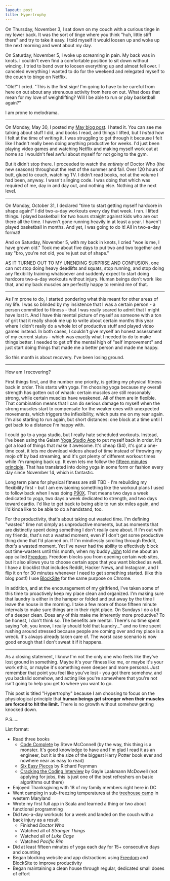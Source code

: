 ```yaml
---
layout: post
title: Hypertrophy
---
```


On Thursday, November 3, I sat down on my couch with a curious tinge in my lower back. It was the sort of tinge where you think "huh, little stiff there" and try to take it easy. I told myself it would loosen up and woke up the next morning and went about my day.

On Saturday, November 5, I woke up screaming in pain. My back was in knots. I couldn't even find a comfortable position to sit down without wincing. I tried to bend over to loosen everything up and almost fell over. I canceled everything I wanted to do for the weekend and relegated myself to the couch to binge on Netflix.

"Old!" I cried. "This is the first sign! I'm going to have to be careful from here on out about any strenuous activity from here on out. What does that mean for my love of weightlifting? Will I be able to run or play basketball again?"

I am prone to melodrama.

* * *

On Monday, May 30, I posted my [May blog post](http://josephmosby.com/2016/05/30/a-may-recap.html). I hated it. You can see me talking about stuff I did, and books I read, and things I lifted, but I *hated* how I felt at the time of writing it. I was struggling to get through it because I felt like I hadn't really been doing anything productive for weeks. I'd just been playing video games and watching Netflix and making myself work out at home so I wouldn't feel awful about myself for not going to the gym.

But it didn't stop there. I proceeded to watch the *entirety* of Doctor Who (the new seasons) throughout the rest of the summer and fall. Over 120 hours of butt, glued to couch, watching TV. I didn't read books, not at the volume I had been, anyway. I wasn't slinging code. I was doing that which was required of me, day in and day out, and nothing else. Nothing at the next level.

* * *

On Monday, October 31, I declared "time to start getting myself hardcore in shape again!" I did two-a-day workouts every day that week. I ran. I lifted things. I played basketball for two hours straight against kids who are out there all the time. I haven't gone running heavily in at least a year. I haven't played basketball in months. And yet, I was going to do it! All in two-a-day format!

And on Saturday, November 5, with my back in knots, I cried "woe is me, I have grown old." Took me about five days to put two and two together and say "bro, you're not old, you're just out of shape."

AS IT TURNED OUT TO MY UNENDING SURPRISE AND CONFUSION, one can not stop doing heavy deadlifts and squats, stop running, and stop doing any flexibility training whatsoever and suddenly expect to start doing hardcore two-a-day workouts without injury. Human beings don't work like that, and my back muscles are perfectly happy to remind me of that.

* * *

As I'm prone to do, I started pondering what this meant for other areas of my life. I was so blinded by my insistence that I was a certain person - a person committed to fitness - that I was really scared to admit that I might have lost it. And I have this mental picture of myself as someone with a ton of grit that it really shook me up to write about certain months this year where I didn't really do a whole lot of productive stuff and played video games instead. In both cases, I couldn't give myself an honest assessment of my current status - which was exactly what I needed to do to make things better. I needed to get off the mental high of "self improvement" and just start doing things that made me a better person and made me happy.

So this month is about recovery. I've been losing ground.

* * *

How am I recovering?

First things first, and the number one priority, is getting my physical fitness back in order. This starts with yoga. I'm choosing yoga because my overall strength has gotten out of whack: certain muscles are still reasonably strong, while certain muscles have weakened. All of them are in flexible. That combination means that I can do serious damage to myself when the strong muscles start to compensate for the weaker ones with unexpected movements, which triggers the inflexibility, which puts me on my rear again. I'm also starting to run again, but short distances: one block at a time until I get back to a distance I'm happy with.

I could go to a yoga studio, but I really hate scheduled workouts. Instead, I've been using the Gaiam [Yoga Studio App](http://yogastudioapp.com/) to put myself back in order. It's got a load of things that make it awesome. It's cheap ($4), it's got a one-time cost, it lets me download videos ahead of time instead of throwing my mojo off by bad streaming, and it's got plenty of different workout times while I'm ramping back up. It even lets me follow the [fifteen minutes principle](http://josephmosby.com/2016/09/30/september-or-fifteen-minutes.html). That has translated into doing yoga in some form or fashion every day since November 14, which is fantastic.

Long term plans for physical fitness are still TBD - I'm rebuilding my flexibility first - but I am envisioning something like the workout plans I used to follow back when I was doing [P90X](https://www.beachbody.com/product/fitness_programs/p90x.do). That means two days a week dedicated to yoga, two days a week dedicated to strength, and two days toward cardio. I'd like to get back to being able to run six miles again, and I'd kinda like to be able to do a handstand, too.

For the productivity, that's about taking out wasted time. I'm defining "wasted" time not simply as unproductive moments, but as moments that are distinctly spent doing something I don't really care about. If I'm out with my friends, that's not a wasted moment, even if I don't get some productive thing done that I'd planned on. If I'm mindlessly scrolling through Reddit, *that's* a wasted moment. Yet I've never had the ability to effectively block out time-wasters until this month, when my buddy [John](https://johnhendel.com/) told me about an app called [Freedom](https://freedom.to). Freedom blocks you from opening certain web sites, but it also allows you to choose certain apps that you want blocked as well. I have a blocklist that includes Reddit, Hacker News, and Instagram, and I flip it on for 30 minutes whenever I need to get something started. (like this blog post!) I use [BlockSite](https://chrome.google.com/webstore/detail/block-site/eiimnmioipafcokbfikbljfdeojpcgbh?hl=en) for the same purpose on Chrome.

In addition, and at the encouragement of my girlfriend, I've taken some of this time to proactively keep my place clean and organized. I'm making sure that laundry is either in the hamper or folded and put away by the time I leave the house in the morning. I take a few more of those fifteen minute intervals to make sure things are in their right place. On Sundays I do a bit of a deeper clean. Does any of this make me inherently more productive? To be honest, I don't think so. The benefits are mental. There's no time spent saying "oh, you know, I really should fold that laundry..." and no time spent rushing around stressed because people are coming over and my place is a wreck. It's always already taken care of. The worst case scenario is now good enough that I don't sweat it if it happens.

* * *

As a closing statement, I know I'm not the only one who feels like they've lost ground in something. Maybe it's your fitness like me, or maybe it's your work ethic, or maybe it's something even deeper and more personal. Just remember that point you feel like you've lost - you got there somehow, and you backslid somehow, and acting like you're somewhere that you're not isn't going to help you get to where you want to go. 

This post is titled "Hypertrophy" because I am choosing to focus on the physiological principle that **human beings get stronger when their muscles are forced to hit the limit.** There is no growth without somehow getting knocked down. 

P.S.....

List format:

* Read three books
    * [Code Complete](http://amzn.to/2f51QA8) by Steve McConnell (by the way, this thing is a monster. It's good knowledge to have and I'm glad I read it as an engineer, but it is the size of the biggest Harry Potter book ever and nowhere near as easy to read)
    * [Six Easy Pieces](http://amzn.to/2f51QA8) by Richard Feynman
    * [Cracking the Coding Interview](http://amzn.to/2gAyvNX) by Gayle Laakmann McDowell (not applying for jobs, this is just one of the best refreshers on basic algorithms out there)
* Enjoyed Thanksgiving with 18 of my family members right here in DC
* Went camping in sub-freezing temperatures at the [treehouse camp](http://thetreehousecamp.com/) in western Maryland
* Wrote my first full app in Scala and learned a thing or two about functional programming
* Did two-a-day workouts for a week and landed on the couch with a back injury as a result
    * Finished *Doctor Who*
    * Watched all of *Stranger Things*
    * Watched all of *Luke Cage*
    * Watched *Pacific Rim*
* Did at least fifteen minutes of yoga each day for 15+ consecutive days and counting
* Began blocking website and app distractions using [Freedom](https://freedom.to) and BlockSite to improve productivity
* Began maintaining a clean house through regular, dedicated small doses of effort
